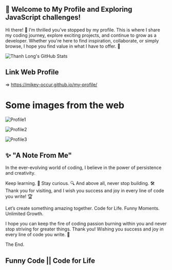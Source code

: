 ## 🌟 Welcome to My Profile and Exploring JavaScript challenges!

Hi there! 👋
I’m thrilled you’ve stopped by my profile. This is where I share my coding journey, explore exciting projects, and continue to grow as a developer. Whether you're here to find inspiration, collaborate, or simply browse, I hope you find value in what I have to offer. 🚀

![Thanh Long's GitHub Stats](https://github-readme-stats.vercel.app/api?username=mikey-occur&show_icons=true&theme=tokyonight&hide=prs,issues)

## Link Web Profile

=> https://mikey-occur.github.io/my-profile/

# Some images from the web

![Profile1](https://github.com/user-attachments/assets/c1e0a268-3550-485d-972e-e6f2498f6d23)

![Profile2](https://github.com/user-attachments/assets/342a045c-4a7c-482f-9508-5957d7bdbf2a)

![Profile3](https://github.com/user-attachments/assets/f99edfe4-a1a6-4f61-97fb-bf612282ab01)

## ✨ "A Note From Me"

In the ever-evolving world of coding, I believe in the power of persistence and creativity.

Keep learning. 🌱
Stay curious. 🔍
And above all, never stop building. 🛠️
Thank you for visiting, and I wish you success and joy in every line of code you write! 🏆

Let’s create something amazing together.
Code for Life. Funny Moments. Unlimited Growth.

I hope you can keep the fire of coding passion burning within you and never stop striving for greater things.
Thank you! Wishing you success and joy in every line of code you write. 🚀

The End.

## Funny Code || Code for Life

